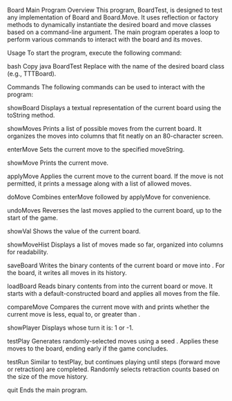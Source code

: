 Board Main Program
Overview
This program, BoardTest, is designed to test any implementation of Board and Board.Move. It uses reflection or factory methods to dynamically instantiate the desired board and move classes based on a command-line argument. The main program operates a loop to perform various commands to interact with the board and its moves.

Usage
To start the program, execute the following command:

bash
Copy
java BoardTest <BoardClassName>
Replace <BoardClassName> with the name of the desired board class (e.g., TTTBoard).

Commands
The following commands can be used to interact with the program:

showBoard
Displays a textual representation of the current board using the toString method.

showMoves
Prints a list of possible moves from the current board. It organizes the moves into columns that fit neatly on an 80-character screen.

enterMove <moveString>
Sets the current move to the specified moveString.

showMove
Prints the current move.

applyMove
Applies the current move to the current board. If the move is not permitted, it prints a message along with a list of allowed moves.

doMove <moveString>
Combines enterMove followed by applyMove for convenience.

undoMoves <count>
Reverses the last <count> moves applied to the current board, up to the start of the game.

showVal
Shows the value of the current board.

showMoveHist
Displays a list of moves made so far, organized into columns for readability.

saveBoard <fileName>
Writes the binary contents of the current board or move into <fileName>. For the board, it writes all moves in its history.

loadBoard <fileName>
Reads binary contents from <fileName> into the current board or move. It starts with a default-constructed board and applies all moves from the file.

compareMove <moveString>
Compares the current move with <moveString> and prints whether the current move is less, equal to, or greater than <moveString>.

showPlayer
Displays whose turn it is: 1 or -1.

testPlay <seed> <moveCount>
Generates <moveCount> randomly-selected moves using a seed <seed>. Applies these moves to the board, ending early if the game concludes.

testRun <seed> <stepCount>
Similar to testPlay, but continues playing until <stepCount> steps (forward move or retraction) are completed. Randomly selects retraction counts based on the size of the move history.

quit
Ends the main program.
